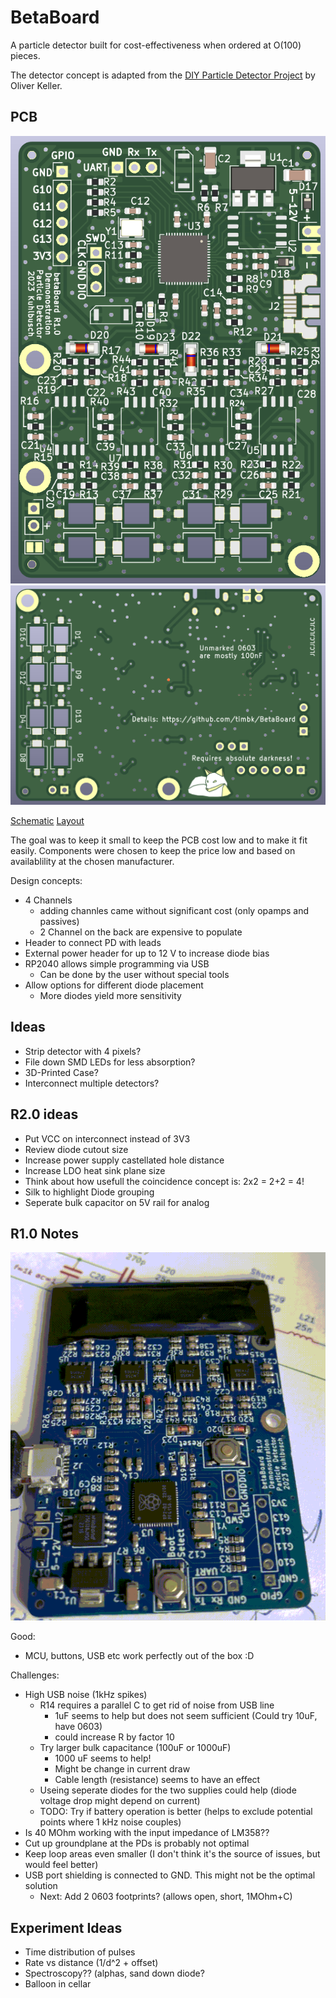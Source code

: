 # BetaBoard

A particle detector built for cost-effectiveness when ordered at O(100) pieces.

The detector concept is adapted from the [DIY Particle Detector Project](https://github.com/ozel/DIY_particle_detector) by Oliver Keller.

## PCB

![PCB front view](img/r1.0_pcb_front.png)
![PCB back view](img/r1.0_pcb_back.png)

[Schematic](betaBoard/pdf/betaBoard_sch.pdf)
[Layout](betaBoard/pdf/betaBoard_pdf.pdf)

The goal was to keep it small to keep the PCB cost low and to make it fit easily.
Components were chosen to keep the price low and based on availablility at the chosen manufacturer.

Design concepts:
* 4 Channels
    * adding channles came without significant cost (only opamps and passives)
    * 2 Channel on the back are expensive to populate
* Header to connect PD with leads
* External power header for up to 12 V to increase diode bias
* RP2040 allows simple programming via USB
    * Can be done by the user without special tools
* Allow options for different diode placement
    * More diodes yield more sensitivity

## Ideas

* Strip detector with 4 pixels?
* File down SMD LEDs for less absorption?
* 3D-Printed Case?
* Interconnect multiple detectors?

## R2.0 ideas

* Put VCC on interconnect instead of 3V3
* Review diode cutout size
* Increase power supply castellated hole distance
* Increase LDO heat sink plane size
* Think about how usefull the coincidence concept is: 2x2 = 2+2 = 4!
* Silk to highlight Diode grouping
* Seperate bulk capacitor on 5V rail for analog

## R1.0 Notes

![PCB first LED blinking](img/hello_world.gif)

Good:
* MCU, buttons, USB etc work perfectly out of the box :D

Challenges:
* High USB noise (1kHz spikes)
    * R14 requires a parallel C to get rid of noise from USB line
        * 1uF seems to help but does not seem sufficient (Could try 10uF, have 0603)
        * could increase R by factor 10
    * Try larger bulk capacitance (100uF or 1000uF)
        * 1000 uF seems to help!
        * Might be change in current draw
        * Cable length (resistance) seems to have an effect
    * Useing seperate diodes for the two supplies could help (diode voltage drop might depend on current)
    * TODO: Try if battery operation is better (helps to exclude potential points where 1 kHz noise couples)
* Is 40 MOhm working with the input impedance of LM358??
* Cut up groundplane at the PDs is probably not optimal
* Keep loop areas even smaller (I don't think it's the source of issues, but would feel better)
* USB port shielding is connected to GND. This might not be the optimal solution
    * Next: Add 2 0603 footprints? (allows open, short, 1MOhm+C)

## Experiment Ideas

* Time distribution of pulses
* Rate vs distance (1/d^2 + offset)
* Spectroscopy?? (alphas, sand down diode?
* Balloon in cellar

